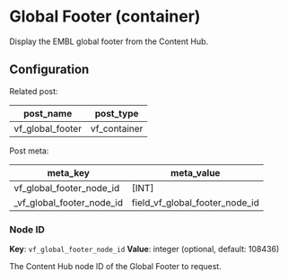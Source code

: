 # Global Footer (container)

Display the EMBL global footer from the Content Hub.

## Configuration

Related post:

| post_name | post_type |
| --------- | --------- |
| vf_global_footer | vf_container |

Post meta:

| meta_key | meta_value |
| -------- | ---------- |
| vf_global_footer_node_id | [INT] |
| \_vf_global_footer_node_id | field_vf_global_footer_node_id |

### Node ID

**Key**: `vf_global_footer_node_id`
**Value**: integer (optional, default: 108436)

The Content Hub node ID of the Global Footer to request.
